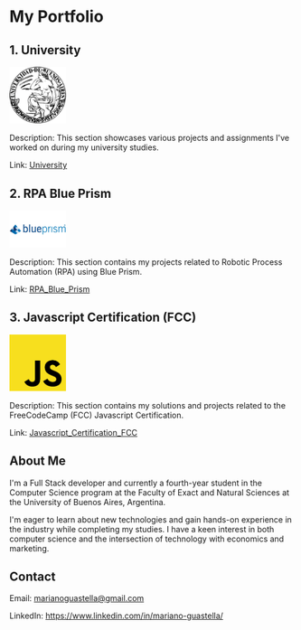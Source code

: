 # My Portfolio


## 1. University

<img src="images/UBA.png" alt="University" width="100">

Description: This section showcases various projects and assignments I've worked on during my university studies.

Link: [University](University)

## 2. RPA Blue Prism

<img src="images/BluePrism.jpg" alt="RPA Blue Prism" width="100">

Description: This section contains my projects related to Robotic Process Automation (RPA) using Blue Prism.

Link: [RPA_Blue_Prism](RPA_Blue_Prism)

## 3.  Javascript Certification (FCC)

<img src="images/JavaScript.png" alt="Javascript Certification" width="100">

Description: This section contains my solutions and projects related to the FreeCodeCamp (FCC) Javascript Certification.

Link: [Javascript_Certification_FCC](Javascript_Certification_FCC)

## About Me

I'm a Full Stack developer and currently a fourth-year student in the Computer Science program at the Faculty of Exact and Natural Sciences at the University of Buenos Aires, Argentina.

I'm eager to learn about new technologies and gain hands-on experience in the industry while completing my studies. I have a keen interest in both computer science and the intersection of technology with economics and marketing.

## Contact

Email: marianoguastella@gmail.com

LinkedIn: https://www.linkedin.com/in/mariano-guastella/
